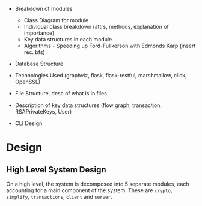 + Breakdown of modules
	+ Class Diagram for module
	+ Individual class breakdown (attrs, methods, explanation of importance)
	+ Key data structures in each module
	+ Algorithms - Speeding up Ford-Fullkerson with Edmonds Karp (insert rec. bfs)

+ Database Structure

+ Technologies Used (graphviz, flask, flask-restful, marshmallow, click, OpenSSL)
+ File Structure, desc of what is in files
+ Description of key data structures (flow graph, transaction, RSAPrivateKeys, User)

+ CLI Design

# Design

## High Level System Design

On a high level, the system is decomposed into 5 separate modules, each accounting for a main component of the system. These are `crypto`, `simplify`, `transactions`, `client` and `server`. 
